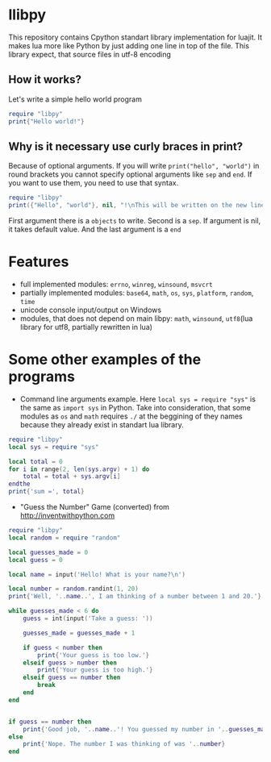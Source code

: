 # llibpy
This repository contains Cpython standart library implementation for luajit. It makes lua more like Python by just adding one line in top of the file. This library expect, that source files in utf-8 encoding
## How it works?
Let's write a simple hello world program
```lua
require "libpy"
print{"Hello world!"}
```
## Why is it necessary use curly braces in print?
Because of optional arguments. If you will write `print("hello", "world")` in round brackets you cannot specify optional arguments like `sep` and `end`. If you want to use them, you need to use that syntax.
```lua
require "libpy"
print({"Hello", "world"}, nil, "!\nThis will be written on the new line!\n")
```
First argument there is a `objects` to write. Second is a `sep`. If argument is nil, it takes default value. And the last argument is a `end`
# Features
- full implemented modules: `errno`, `winreg`, `winsound`, `msvcrt`
- partially implemented modules: `base64`, `math`, `os`, `sys`, `platform`, `random`, `time`
- unicode console input/output on Windows
- modules, that does not depend on main libpy: `math`, `winsound`, `utf8`(lua library for utf8, partially rewritten in lua)
# Some other examples of the programs
- Command line arguments example. Here `local sys = require "sys"` is the same as `import sys` in Python. Take into consideration, that some modules as `os` and `math` requires `./` at the beggining of they names because they already exist in standart lua library.
```lua
require "libpy"
local sys = require "sys"

local total = 0
for i in range(2, len(sys.argv) + 1) do
    total = total + sys.argv[i]
endthe 
print{'sum =', total}
```
- "Guess the Number" Game (converted) from http://inventwithpython.com
```lua
require "libpy"
local random = require "random"

local guesses_made = 0
local guess = 0

local name = input('Hello! What is your name?\n')

local number = random.randint(1, 20)
print{'Well, '..name..', I am thinking of a number between 1 and 20.'}

while guesses_made < 6 do
    guess = int(input('Take a guess: '))

    guesses_made = guesses_made + 1

    if guess < number then
        print{'Your guess is too low.'}
    elseif guess > number then
        print{'Your guess is too high.'}
    elseif guess == number then
        break
    end
end


if guess == number then
    print{'Good job, '..name..'! You guessed my number in '..guesses_made..' guesses!'}
else
    print{'Nope. The number I was thinking of was '..number}
end
```
